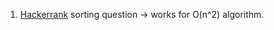 1. [Hackerrank](https://www.hackerrank.com/challenges/ctci-bubble-sort/problem?h_r=internal-search)  sorting question -> works for O(n^2) algorithm.

